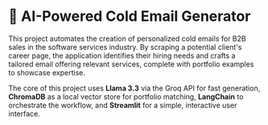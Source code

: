 # 📧 AI-Powered Cold Email Generator

This project automates the creation of personalized cold emails for B2B sales in the software services industry. By scraping a potential client's career page, the application identifies their hiring needs and crafts a tailored email offering relevant services, complete with portfolio examples to showcase expertise.

The core of this project uses **Llama 3.3** via the Groq API for fast generation, **ChromaDB** as a local vector store for portfolio matching, **LangChain** to orchestrate the workflow, and **Streamlit** for a simple, interactive user interface.
